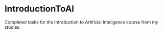 # IntroductionToAI
Completed tasks for the Introduction to Artificial Inteligence course from my studies.
